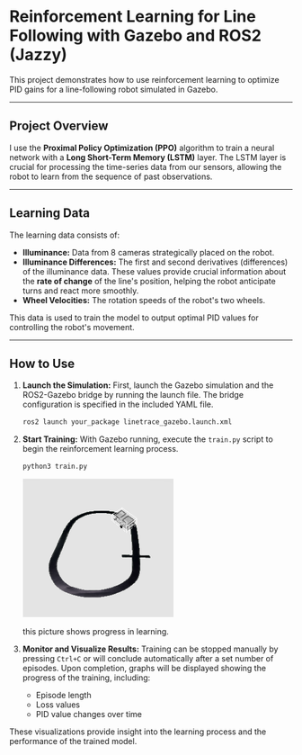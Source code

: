# Reinforcement Learning for Line Following with Gazebo and ROS2 (Jazzy)

This project demonstrates how to use reinforcement learning to optimize PID gains for a line-following robot simulated in Gazebo.

---

## Project Overview

I use the **Proximal Policy Optimization (PPO)** algorithm to train a neural network with a **Long Short-Term Memory (LSTM)** layer. The LSTM layer is crucial for processing the time-series data from our sensors, allowing the robot to learn from the sequence of past observations.

---

## Learning Data

The learning data consists of:
* **Illuminance:** Data from 8 cameras strategically placed on the robot.
* **Illuminance Differences:** The first and second derivatives (differences) of the illuminance data. These values provide crucial information about the **rate of change** of the line's position, helping the robot anticipate turns and react more smoothly.
* **Wheel Velocities:** The rotation speeds of the robot's two wheels.

This data is used to train the model to output optimal PID values for controlling the robot's movement.

---

## How to Use

1.  **Launch the Simulation:**
    First, launch the Gazebo simulation and the ROS2-Gazebo bridge by running the launch file. The bridge configuration is specified in the included YAML file.
    ```bash
    ros2 launch your_package linetrace_gazebo.launch.xml
    ```

2.  **Start Training:**
    With Gazebo running, execute the `train.py` script to begin the reinforcement learning process.
    ```bash
    python3 train.py
    ```
    ![Learning in progress](images/progress_to_learn.png)

    this picture shows progress in learning.
    
4.  **Monitor and Visualize Results:**
    Training can be stopped manually by pressing `Ctrl+C` or will conclude automatically after a set number of episodes. Upon completion, graphs will be displayed showing the progress of the training, including:
    * Episode length
    * Loss values
    * PID value changes over time

These visualizations provide insight into the learning process and the performance of the trained model.
